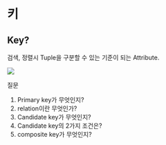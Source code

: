 # 키

## Key?

검색, 정렬시 Tuple을 구분할 수 있는 기준이 되는 Attribute.

<img src="https://s3.us-west-2.amazonaws.com/secure.notion-static.com/448c7a43-794f-453c-802c-6a803d9a0a29/Untitled.png?X-Amz-Algorithm=AWS4-HMAC-SHA256&X-Amz-Content-Sha256=UNSIGNED-PAYLOAD&X-Amz-Credential=AKIAT73L2G45EIPT3X45%2F20220705%2Fus-west-2%2Fs3%2Faws4_request&X-Amz-Date=20220705T070044Z&X-Amz-Expires=86400&X-Amz-Signature=8cf4b6fab2a8c4e94262b92b07ee3d4aa76e41b907ab8937ff4859f1f76d25a5&X-Amz-SignedHeaders=host&response-content-disposition=filename%20%3D%22Untitled.png%22&x-id=GetObject"/>

질문

1. Primary key가 무엇인지?
2. relation이란 무엇인가?
3. Candidate key가 무엇인지?
4. Candidate key의 2가지 조건은?
5. composite key가 무엇인지?